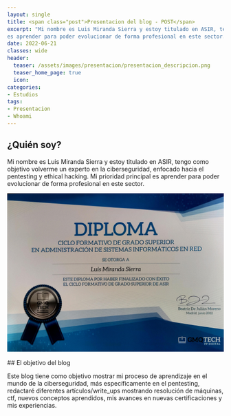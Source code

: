 ```yaml
---
layout: single
title: <span class="post">Presentacion del blog - POST</span>
excerpt: "Mi nombre es Luis Miranda Sierra y estoy titulado en ASIR, tengo como objetivo volverme un experto en la ciberseguridad, enfocado hacia el pentesting y ethical hacking. Mi prioridad principal 
es aprender para poder evolucionar de forma profesional en este sector."
date: 2022-06-21
classes: wide
header:
  teaser: /assets/images/presentacion/presentacion_descripcion.png
  teaser_home_page: true
  icon: 
categories:
- Estudios
tags:
- Presentacion
- Whoami
---
```

## ¿Quién soy?

Mi nombre es Luis Miranda Sierra y estoy titulado en ASIR, tengo como objetivo volverme un experto en la ciberseguridad, enfocado hacia el pentesting y ethical hacking. Mi prioridad principal 
es aprender para poder evolucionar de forma profesional en este sector.

<p style="text-aling:center;"><img src="/assets/images/titulo.jpeg"></p>
## El objetivo del blog

Este blog tiene como objetivo mostrar mi proceso de aprendizaje en el mundo de la ciberseguridad, más específicamente en el pentesting, redactaré diferentes artículos/write_ups mostrando 
 resolución de máquinas, ctf, nuevos conceptos aprendidos, mis avances en nuevas certificaciones y mis experiencias.




